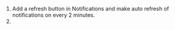 1. Add a refresh button in Notifications and make auto refresh of notifications on every 2 minutes.
2. 